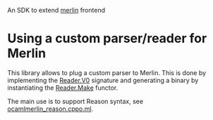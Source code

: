 An SDK to extend [merlin](https://github.com/ocaml/merlin) frontend

# Using a custom parser/reader for Merlin

This library allows to plug a custom parser to Merlin.
This is done by implementing the [Reader.V0](https://github.com/let-def/merlin-extend/blob/master/extend_protocol.ml) signature and generating a binary by instantiating the [Reader.Make](https://github.com/let-def/merlin-extend/blob/master/extend_main.ml) functor.

The main use is to support Reason syntax, see [ocamlmerlin_reason.cppo.ml](https://github.com/facebook/reason/blob/master/src/reason-merlin/ocamlmerlin_reason.cppo.ml).
